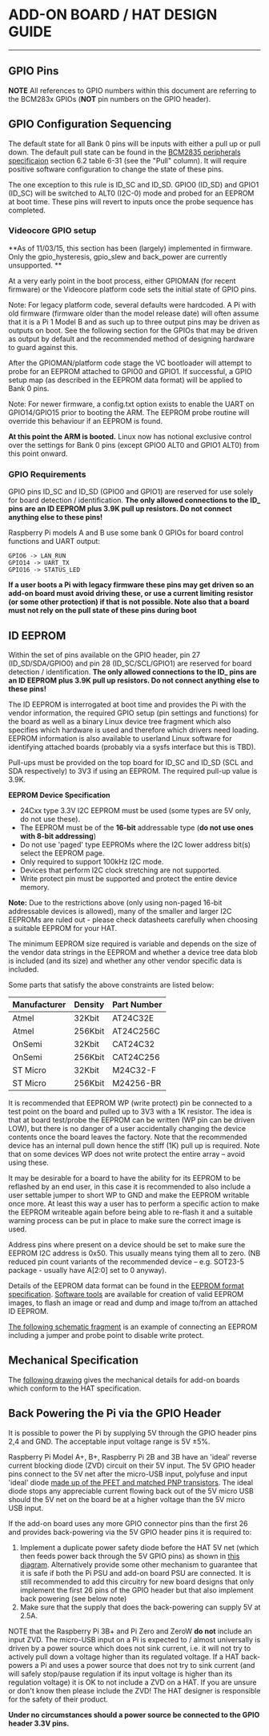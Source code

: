 # ADD-ON BOARD / HAT DESIGN GUIDE
---

## GPIO Pins

**NOTE** All references to GPIO numbers within this document are referring to the BCM283x GPIOs (**NOT** pin numbers on the GPIO header).

## GPIO Configuration Sequencing

The default state for all Bank 0 pins will be inputs with either a pull up or pull down. The default pull state can be found in the [BCM2835 peripherals specificaion](http://www.raspberrypi.org/documentation/hardware/raspberrypi/bcm2835/BCM2835-ARM-Peripherals.pdf) section 6.2 table 6-31 (see the "Pull" column). It will require positive software configuration to change the state of these pins.

The one exception to this rule is ID_SC and ID_SD. GPIO0 (ID\_SD) and GPIO1 (ID\_SC) will be switched to ALT0 (I2C-0) mode and probed for an EEPROM at boot time. These pins will revert to inputs once the probe sequence has completed.

### Videocore GPIO setup

**As of 11/03/15, this section has been (largely) implemented in firmware. Only the gpio_hysteresis, gpio_slew and back_power are currently unsupported. **

At a very early point in the boot process, either GPIOMAN (for recent firmware) or the Videocore platform code sets the initial state of GPIO pins.

Note: For legacy platform code, several defaults were hardcoded. A Pi with old firmware (firmware older than the model release date) will often assume that it is a Pi 1 Model B and as such up to three output pins may be driven as outputs on boot. See the following section for the GPIOs that may be driven as output by default and the recommended method of designing hardware to guard against this.

After the GPIOMAN/platform code stage the VC bootloader will attempt to probe for an EEPROM attached to GPIO0 and GPIO1. If successful, a GPIO setup map (as described in the EEPROM data format) will be applied to Bank 0 pins. 

Note: For newer firmware, a config.txt option exists to enable the UART on GPIO14/GPIO15 prior to booting the ARM. The EEPROM probe routine will override this behaviour if an EEPROM is found.

**At this point the ARM is booted.** Linux now has notional exclusive control over the settings for Bank 0 pins (except GPIO0 ALT0 and GPIO1 ALT0) from this point onward.

### GPIO Requirements

GPIO pins ID_SC and ID_SD (GPIO0 and GPIO1) are reserved for use solely for board detection / identification. **The only allowed connections to the ID_ pins are an ID EEPROM plus 3.9K pull up resistors. Do not connect anything else to these pins!**

Raspberry Pi models A and B use some bank 0 GPIOs for board control functions and UART output:

    GPIO6 -> LAN_RUN
    GPIO14 -> UART_TX
    GPIO16 -> STATUS_LED

**If a user boots a Pi with legacy firmware these pins may get driven so an add-on board must avoid driving these, or use a current limiting resistor (or some other protection) if that is not possible. Note also that a board must not rely on the pull state of these pins during boot**

## ID EEPROM

Within the set of pins available on the GPIO header, pin 27 (ID_SD/SDA/GPIO0) and pin 28 (ID_SC/SCL/GPIO1) are reserved for board detection / identification. **The only allowed connections to the ID_ pins are an ID EEPROM plus 3.9K pull up resistors. Do not connect anything else to these pins!**

The ID EEPROM is interrogated at boot time and provides the Pi with the vendor information, the required GPIO setup (pin settings and functions) for the board as well as a binary Linux device tree fragment which also specifies which hardware is used and therefore which drivers need loading. EEPROM information is also available to userland Linux software for identifying attached boards (probably via a sysfs interface but this is TBD).

Pull-ups must be provided on the top board for ID_SC and ID_SD (SCL and SDA respectively) to 3V3 if using an EEPROM. The required pull-up value is 3.9K.

**EEPROM Device Specification**

- 24Cxx type 3.3V I2C EEPROM must be used (some types are 5V only, do not use these).
- The EEPROM must be of the **16-bit** addressable type (**do not use ones with 8-bit addressing**)
- Do not use 'paged' type EEPROMs where the I2C lower address bit(s) select the EEPROM page.
- Only required to support 100kHz I2C mode.
- Devices that perform I2C clock stretching are not supported.
- Write protect pin must be supported and protect the entire device memory.

**Note:** Due to the restrictions above (only using non-paged 16-bit addressable devices is allowed), many of the smaller and larger I2C EEPROMs are ruled out - please check datasheets carefully when choosing a suitable EEPROM for your HAT.

The minimum EEPROM size required is variable and depends on the size of the vendor data strings in the EEPROM and whether a device tree data blob is included (and its size) and whether any other vendor specific data is included.

Some parts that satisfy the above constraints are listed below:

Manufacturer | Density | Part Number
------------ | ------- | -----------
Atmel        | 32Kbit  | AT24C32E
Atmel        | 256Kbit | AT24C256C
OnSemi       | 32Kbit  | CAT24C32
OnSemi       | 256Kbit | CAT24C256
ST Micro     | 32Kbit  | M24C32-F
ST Micro     | 256Kbit | M24256-BR

It is recommended that EEPROM WP (write protect) pin be connected to a test point on the board and pulled up to 3V3 with a 1K resistor. The idea is that at board test/probe the EEPROM can be written (WP pin can be driven LOW), but there is no danger of a user accidentally changing the device contents once the board leaves the factory. Note that the recommended device has an internal pull down hence the stiff (1K) pull up is required. Note that on some devices WP does not write protect the entire array – avoid using these.

It may be desirable for a board to have the ability for its EEPROM to be reflashed by an end user, in this case it is recommended to also include a user settable jumper to short WP to GND and make the EEPROM writable once more. At least this way a user has to perform a specific action to make the EEPROM writeable again before being able to re-flash it and a suitable warning process can be put in place to make sure the correct image is used.

Address pins where present on a device should be set to make sure the EEPROM I2C address is 0x50. This usually means tying them all to zero. (NB reduced pin count variants of the recommended device – e.g. SOT23-5 package - usually have A[2:0] set to 0 anyway).

Details of the EEPROM data format can be found in the [EEPROM format specification](eeprom-format.md). [Software tools](./eepromutils) are available for creation of valid EEPROM images, to flash an image or read and dump and image to/from an attached ID EEPROM.

[The following schematic fragment](eeprom-circuit.png) is an example of connecting an EEPROM  including a jumper and probe point to disable write protect.

## Mechanical Specification

The [following drawing](hat-board-mechanical.pdf) gives the mechanical details for add-on boards which conform to the HAT specification.

## Back Powering the Pi via the GPIO Header

It is possible to power the Pi by supplying 5V through the GPIO header pins 2,4 and GND. The acceptable input voltage range is 5V ±5%.

Raspberry Pi Model A+, B+, Raspberry Pi 2B and 3B have an 'ideal' reverse current blocking diode (ZVD) circuit on their 5V input. The 5V GPIO header pins connect to the 5V net after the micro-USB input, polyfuse and input 'ideal' diode [made up of the PFET and matched PNP transistors](zvd-circuit.png). The ideal diode stops any appreciable current flowing back out of the 5V micro USB should the 5V net on the board be at a higher voltage than the 5V micro USB input.

If the add-on board uses any more GPIO connector pins than the first 26 and provides back-powering via the 5V GPIO header pins it is required to:

1. Implement a duplicate power safety diode before the HAT 5V net (which then feeds power back through the 5V GPIO pins) as shown in [this diagram](backpowering-diagram.png). Alternatively provide some other mechanism to guarantee that it is safe if both the Pi PSU and add-on board PSU are connected. It is still recommended to add this circuitry for new board designs that only implement the first 26 pins of the GPIO header but that also implement back powering (see below note)
2. Make sure that the supply that does the back-powering can supply 5V at 2.5A.

NOTE that the Raspberry Pi 3B+ and Pi Zero and ZeroW **do not** include an input ZVD. The micro-USB input on a Pi is expected to / almost universally is driven by a power source which does not sink current, i.e. it will not try to actively pull down a voltage higher than its regulated voltage. If a HAT back-powers a Pi and uses a power source that does not try to sink current (and will safely stop/pause regulation if its input voltage is higher than its regulation voltage) it is OK to not include a ZVD on a HAT. If you are unsure or don't know then please include the ZVD! The HAT designer is responsible for the safety of their product.

**Under no circumstances should a power source be connected to the GPIO header 3.3V pins.**
